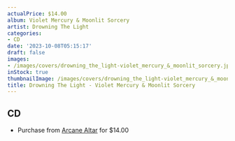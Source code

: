 ```yaml
---
actualPrice: $14.00
album: Violet Mercury & Moonlit Sorcery
artist: Drowning The Light
categories:
- CD
date: '2023-10-08T05:15:17'
draft: false
images:
- /images/covers/drowning_the_light-violet_mercury_&_moonlit_sorcery.jpg
inStock: true
thumbnailImage: /images/covers/drowning_the_light-violet_mercury_&_moonlit_sorcery-thumb.jpg
title: Drowning The Light - Violet Mercury & Moonlit Sorcery
---
```


## CD
* Purchase from [Arcane Altar](https://arcanealtar.bigcartel.com/product/drowning-the-light-violet-mercury-moonlit-sorcery-cd) for $14.00
